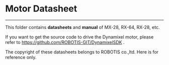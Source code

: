# Motor Datasheet

---

This folder contains **datasheets** and **manual** of MX-28, RX-64, RX-28, etc.

If you want to get the source code to drive the Dynamixel motor, please refer to <https://github.com/ROBOTIS-GIT/DynamixelSDK> .

The copyright of these datasheets belongs to ROBOTIS co.,ltd. Here is for reference only.